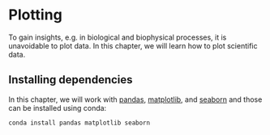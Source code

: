 # Plotting

To gain insights, e.g. in biological and biophysical processes, it is unavoidable to plot data. In this chapter, we will learn how to plot scientific data.

## Installing dependencies

In this chapter, we will work with [pandas](https://pandas.pydata.org/), [matplotlib](https://matplotlib.org/), and [seaborn](https://seaborn.pydata.org/) and those can be installed using conda:

```
conda install pandas matplotlib seaborn
```
